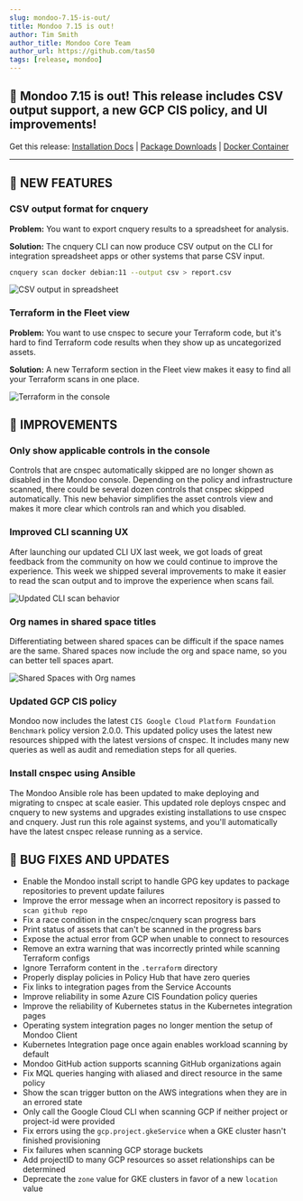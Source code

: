 ```yaml
---
slug: mondoo-7.15-is-out/
title: Mondoo 7.15 is out!
author: Tim Smith
author_title: Mondoo Core Team
author_url: https://github.com/tas50
tags: [release, mondoo]
---
```


## 🥳 Mondoo 7.15 is out! This release includes CSV output support, a new GCP CIS policy, and UI improvements!

Get this release: [Installation Docs](/cnspec/) | [Package Downloads](https://releases.mondoo.com/cnspec/) | [Docker Container](https://hub.docker.com/r/mondoo/cnspec)

---

## 🎉 NEW FEATURES

### CSV output format for cnquery

**Problem:** You want to export cnquery results to a spreadsheet for analysis.

**Solution:** The cnquery CLI can now produce CSV output on the CLI for integration spreadsheet apps or other systems that parse CSV input.

```bash
cnquery scan docker debian:11 --output csv > report.csv
```

![CSV output in spreadsheet](/img/releases/2023-01-31-mondoo-7.15-is-out/csv.png)

### Terraform in the Fleet view

**Problem:** You want to use cnspec to secure your Terraform code, but it's hard to find Terraform code results when they show up as uncategorized assets.

**Solution:** A new Terraform section in the Fleet view makes it easy to find all your Terraform scans in one place.

![Terraform in the console](/img/releases/2023-01-31-mondoo-7.15-is-out/terraform.png)

## 🧹 IMPROVEMENTS

### Only show applicable controls in the console

Controls that are cnspec automatically skipped are no longer shown as disabled in the Mondoo console. Depending on the policy and infrastructure scanned, there could be several dozen controls that cnspec skipped automatically. This new behavior simplifies the asset controls view and makes it more clear which controls ran and which you disabled.

### Improved CLI scanning UX

After launching our updated CLI UX last week, we got loads of great feedback from the community on how we could continue to improve the experience. This week we shipped several improvements to make it easier to read the scan output and to improve the experience when scans fail.

![Updated CLI scan behavior](/img/releases/2023-01-31-mondoo-7.15-is-out/cli.gif)

### Org names in shared space titles

Differentiating between shared spaces can be difficult if the space names are the same. Shared spaces now include the org and space name, so you can better tell spaces apart.

![Shared Spaces with Org names](/img/releases/2023-01-31-mondoo-7.15-is-out/orgs.png)

### Updated GCP CIS policy

Mondoo now includes the latest `CIS Google Cloud Platform Foundation Benchmark` policy version 2.0.0. This updated policy uses the latest new resources shipped with the latest versions of cnspec. It includes many new queries as well as audit and remediation steps for all queries.

### Install cnspec using Ansible

The Mondoo Ansible role has been updated to make deploying and migrating to cnspec at scale easier. This updated role deploys cnspec and cnquery to new systems and upgrades existing installations to use cnspec and cnquery. Just run this role against systems, and you'll automatically have the latest cnspec release running as a service.

## 🐛 BUG FIXES AND UPDATES

- Enable the Mondoo install script to handle GPG key updates to package repositories to prevent update failures
- Improve the error message when an incorrect repository is passed to `scan github repo`
- Fix a race condition in the cnspec/cnquery scan progress bars
- Print status of assets that can't be scanned in the progress bars
- Expose the actual error from GCP when unable to connect to resources
- Remove an extra warning that was incorrectly printed while scanning Terraform configs
- Ignore Terraform content in the `.terraform` directory
- Properly display policies in Policy Hub that have zero queries
- Fix links to integration pages from the Service Accounts
- Improve reliability in some Azure CIS Foundation policy queries
- Improve the reliability of Kubernetes status in the Kubernetes integration pages
- Operating system integration pages no longer mention the setup of Mondoo Client
- Kubernetes Integration page once again enables workload scanning by default
- Mondoo GitHub action supports scanning GitHub organizations again
- Fix MQL queries hanging with aliased and direct resource in the same policy
- Show the scan trigger button on the AWS integrations when they are in an errored state
- Only call the Google Cloud CLI when scanning GCP if neither project or project-id were provided
- Fix errors using the `gcp.project.gkeService` when a GKE cluster hasn't finished provisioning
- Fix failures when scanning GCP storage buckets
- Add projectID to many GCP resources so asset relationships can be determined
- Deprecate the `zone` value for GKE clusters in favor of a new `location` value
